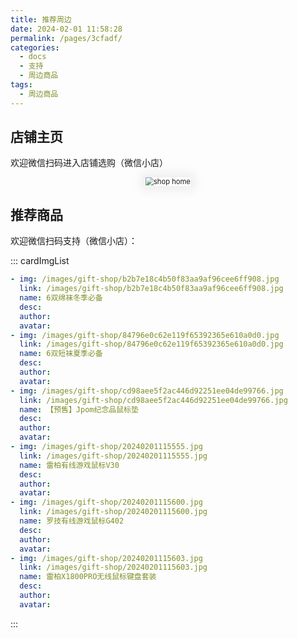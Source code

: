```yaml
---
title: 推荐周边
date: 2024-02-01 11:58:28
permalink: /pages/3cfadf/
categories:
  - docs
  - 支持
  - 周边商品
tags:
  - 周边商品
---
```


## 店铺主页

欢迎微信扫码进入店铺选购（微信小店）

<p align="center">
<img  :src="$withBase('/images/gift-shop/shop-home.jpg')" style="zoom: 80%;box-shadow: 0px 0px 20px 10px rgba(0,0,0,0.06);" alt="shop home">
</p>

## 推荐商品

欢迎微信扫码支持（微信小店）：

::: cardImgList
```yaml
- img: /images/gift-shop/b2b7e18c4b50f83aa9af96cee6ff908.jpg
  link: /images/gift-shop/b2b7e18c4b50f83aa9af96cee6ff908.jpg
  name: 6双绵袜冬季必备
  desc: 
  author: 
  avatar: 
- img: /images/gift-shop/84796e0c62e119f65392365e610a0d0.jpg
  link: /images/gift-shop/84796e0c62e119f65392365e610a0d0.jpg
  name: 6双短袜夏季必备
  desc: 
  author: 
  avatar:
- img: /images/gift-shop/cd98aee5f2ac446d92251ee04de99766.jpg
  link: /images/gift-shop/cd98aee5f2ac446d92251ee04de99766.jpg
  name: 【预售】Jpom纪念品鼠标垫
  desc:
  author:
  avatar:
- img: /images/gift-shop/20240201115555.jpg
  link: /images/gift-shop/20240201115555.jpg
  name: 雷柏有线游戏鼠标V30
  desc:
  author:
  avatar:
- img: /images/gift-shop/20240201115600.jpg
  link: /images/gift-shop/20240201115600.jpg
  name: 罗技有线游戏鼠标G402
  desc:
  author:
  avatar:
- img: /images/gift-shop/20240201115603.jpg
  link: /images/gift-shop/20240201115603.jpg
  name: 雷柏X1800PRO无线鼠标键盘套装
  desc:
  author:
  avatar:
```
:::